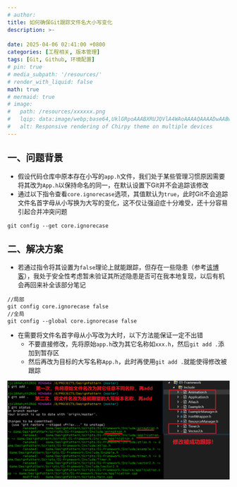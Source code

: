 ```yaml
---
# author:
title: 如何确保Git跟踪文件名大小写变化
description: >-
  
date: 2025-04-06 02:41:00 +0800
categories: [工程相关, 版本管理]
tags: [Git, Github, 环境配置]
# pin: true
# media_subpath: '/resources/'
# render_with_liquid: false
math: true
# mermaid: true
# image:
#   path: /resources/xxxxxx.png
#   lqip: data:image/webp;base64,UklGRpoAAABXRUJQVlA4WAoAAAAQAAAADwAABwAAQUxQSDIAAAARL0AmbZurmr57yyIiqE8oiG0bejIYEQTgqiDA9vqnsUSI6H+oAERp2HZ65qP/VIAWAFZQOCBCAAAA8AEAnQEqEAAIAAVAfCWkAALp8sF8rgRgAP7o9FDvMCkMde9PK7euH5M1m6VWoDXf2FkP3BqV0ZYbO6NA/VFIAAAA
#   alt: Responsive rendering of Chirpy theme on multiple devices
---
```


## 一、问题背景
- 假设代码仓库中原本存在小写的`app.h`文件，我们处于某些管理习惯原因需要将其改为`App.h`以保持命名的同一，在默认设置下Git并不会追踪该修改
- 通过以下指令查看`core.ignorecase`选项，其值默认为`true`，此时Git不会追踪文件名首字母从小写换为大写的变化，这不仅让强迫症十分难受，还十分容易引起合并冲突问题

```
git config --get core.ignorecase
```

## 二、解决方案
- 若通过指令将其设置为`false`理论上就能跟踪，但存在一些隐患（参考[该博客](https://www.jianshu.com/p/73e4e1330f46)），我处于安全性考虑暂未验证其所述隐患是否可在我本地复现，以后有机会再回来补全该部分笔记

```
//局部
git config core.ignorecase false
//全局
git config --global core.ignorecase false
```

- 在需要将文件名首字母从小写改为大时，以下方法能保证一定不出错
	- 不要直接修改，先将原始`app.h`改为其它名称如`xxx.h`，然后`git add .`添加到暂存区
	- 然后再改为目标的大写名称`App.h`，此时再使用`git add .`就能使得修改被跟踪

![Git跟踪大小写.png](/resources/2025-04-17-如何确保Git跟踪文件名大小写变化/Git跟踪大小写.png)